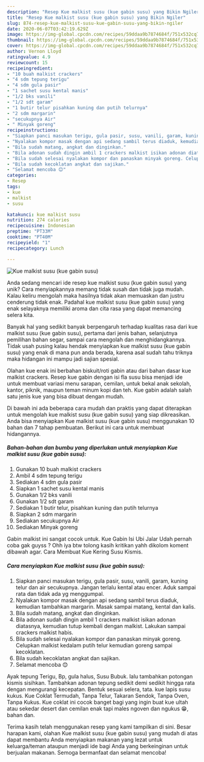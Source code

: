 ```yaml
---
description: "Resep Kue malkist susu (kue gabin susu) yang Bikin Ngiler"
title: "Resep Kue malkist susu (kue gabin susu) yang Bikin Ngiler"
slug: 874-resep-kue-malkist-susu-kue-gabin-susu-yang-bikin-ngiler
date: 2020-06-07T03:42:19.629Z
image: https://img-global.cpcdn.com/recipes/59ddaa9b7874684f/751x532cq70/kue-malkist-susu-kue-gabin-susu-foto-resep-utama.jpg
thumbnail: https://img-global.cpcdn.com/recipes/59ddaa9b7874684f/751x532cq70/kue-malkist-susu-kue-gabin-susu-foto-resep-utama.jpg
cover: https://img-global.cpcdn.com/recipes/59ddaa9b7874684f/751x532cq70/kue-malkist-susu-kue-gabin-susu-foto-resep-utama.jpg
author: Vernon Lloyd
ratingvalue: 4.9
reviewcount: 15
recipeingredient:
- "10 buah malkist crackers"
- "4 sdm tepung terigu"
- "4 sdm gula pasir"
- "1 sachet susu kental manis"
- "1/2 bks vanili"
- "1/2 sdt garam"
- "1 butir telur pisahkan kuning dan putih telurnya"
- "2 sdm margarin"
- "secukupnya Air"
- " Minyak goreng"
recipeinstructions:
- "Siapkan panci masukan terigu, gula pasir, susu, vanili, garam, kuning telur dan air secukupnya. Jangan terlalu kental atau encer. Aduk sampai rata dan tidak ada yg menggumpal."
- "Nyalakan kompor masak dengan api sedang sambil terus diaduk, kemudian tambahkan margarin. Masak sampai matang, kental dan kalis."
- "Bila sudah matang, angkat dan dinginkan."
- "Bila adonan sudah dingin ambil 1 crackers malkist isikan adonan diatasnya, kemudian tutup kembali dengan malkist. Lakukan sampai crackers malkist habis."
- "Bila sudah selesai nyalakan kompor dan panaskan minyak goreng. Celupkan malkist kedalam putih telur kemudian goreng sampai kecoklatan."
- "Bila sudah kecoklatan angkat dan sajikan."
- "Selamat mencoba 😊"
categories:
- Resep
tags:
- kue
- malkist
- susu

katakunci: kue malkist susu 
nutrition: 274 calories
recipecuisine: Indonesian
preptime: "PT33M"
cooktime: "PT40M"
recipeyield: "1"
recipecategory: Lunch

---
```



![Kue malkist susu (kue gabin susu)](https://img-global.cpcdn.com/recipes/59ddaa9b7874684f/751x532cq70/kue-malkist-susu-kue-gabin-susu-foto-resep-utama.jpg)

Anda sedang mencari ide resep kue malkist susu (kue gabin susu) yang unik? Cara menyiapkannya memang tidak susah dan tidak juga mudah. Kalau keliru mengolah maka hasilnya tidak akan memuaskan dan justru cenderung tidak enak. Padahal kue malkist susu (kue gabin susu) yang enak selayaknya memiliki aroma dan cita rasa yang dapat memancing selera kita.

Banyak hal yang sedikit banyak berpengaruh terhadap kualitas rasa dari kue malkist susu (kue gabin susu), pertama dari jenis bahan, selanjutnya pemilihan bahan segar, sampai cara mengolah dan menghidangkannya. Tidak usah pusing kalau hendak menyiapkan kue malkist susu (kue gabin susu) yang enak di mana pun anda berada, karena asal sudah tahu triknya maka hidangan ini mampu jadi sajian spesial.

Olahan kue enak ini berbahan biskuit/roti gabin atau dari bahan dasar kue malkist crackers. Resep kue gabin dengan isi fla susu bisa menjadi ide untuk membuat variasi menu sarapan, cemilan, untuk bekal anak sekolah, kantor, piknik, maupun teman minum kopi dan teh. Kue gabin adalah salah satu jenis kue yang bisa dibuat dengan mudah.


Di bawah ini ada beberapa cara mudah dan praktis yang dapat diterapkan untuk mengolah kue malkist susu (kue gabin susu) yang siap dikreasikan. Anda bisa menyiapkan Kue malkist susu (kue gabin susu) menggunakan 10 bahan dan 7 tahap pembuatan. Berikut ini cara untuk membuat hidangannya.

<!--inarticleads1-->

##### Bahan-bahan dan bumbu yang diperlukan untuk menyiapkan Kue malkist susu (kue gabin susu):

1. Gunakan 10 buah malkist crackers
1. Ambil 4 sdm tepung terigu
1. Sediakan 4 sdm gula pasir
1. Siapkan 1 sachet susu kental manis
1. Gunakan 1/2 bks vanili
1. Gunakan 1/2 sdt garam
1. Sediakan 1 butir telur, pisahkan kuning dan putih telurnya
1. Siapkan 2 sdm margarin
1. Sediakan secukupnya Air
1. Sediakan  Minyak goreng


Gabin malkist ini sangat cocok untuk. Kue Gabin Isi Ubi Jalar Udah pernah coba gak guyss ? Ohh iya btw tolong kasih kritikan yahh dikolom koment dibawah agar. Cara Membuat Kue Kering Susu Kismis. 

<!--inarticleads2-->

##### Cara menyiapkan Kue malkist susu (kue gabin susu):

1. Siapkan panci masukan terigu, gula pasir, susu, vanili, garam, kuning telur dan air secukupnya. Jangan terlalu kental atau encer. Aduk sampai rata dan tidak ada yg menggumpal.
1. Nyalakan kompor masak dengan api sedang sambil terus diaduk, kemudian tambahkan margarin. Masak sampai matang, kental dan kalis.
1. Bila sudah matang, angkat dan dinginkan.
1. Bila adonan sudah dingin ambil 1 crackers malkist isikan adonan diatasnya, kemudian tutup kembali dengan malkist. Lakukan sampai crackers malkist habis.
1. Bila sudah selesai nyalakan kompor dan panaskan minyak goreng. Celupkan malkist kedalam putih telur kemudian goreng sampai kecoklatan.
1. Bila sudah kecoklatan angkat dan sajikan.
1. Selamat mencoba 😊


Ayak tepung Terigu, Bp, gula halus, Susu Bubuk. lalu tambahkan potongan kismis sisihkan. Tambahkan adonan tepung sedikit demi sedikit hingga rata dengan mengurangi kecepatan. Bentuk sesuai selera, tata. kue lapis susu kukus. Kue Coklat Termudah, Tanpa Telur, Takaran Sendok, Tanpa Oven, Tanpa Kukus. Kue coklat ini cocok banget bagi yang ingin buat kue ultah atau sekedar desert dan cemilan enak tapi males ngoven dan ngukus 😁, bahan dan. 

Terima kasih telah menggunakan resep yang kami tampilkan di sini. Besar harapan kami, olahan Kue malkist susu (kue gabin susu) yang mudah di atas dapat membantu Anda menyiapkan makanan yang lezat untuk keluarga/teman ataupun menjadi ide bagi Anda yang berkeinginan untuk berjualan makanan. Semoga bermanfaat dan selamat mencoba!
